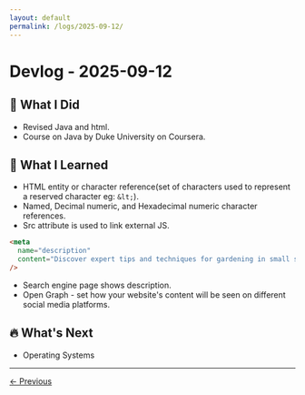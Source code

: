 ```yaml
---
layout: default
permalink: /logs/2025-09-12/
---
```


# Devlog - 2025-09-12

## 🚀 What I Did

- Revised Java and html.
- Course on Java by Duke University on Coursera.

## 🧠 What I Learned

- HTML entity or character reference(set of characters used to represent a reserved character eg: `&lt;`).
- Named, Decimal numeric, and Hexadecimal numeric character references.
- Src attribute is used to link external JS.

```HTML
<meta
  name="description"
  content="Discover expert tips and techniques for gardening in small spaces, choosing the right plants, and maintaining a thriving garden."
/>
```
- Search engine page shows description.
- Open Graph - set how your website's content will be seen on different social media platforms.

## 🔥 What's Next

- Operating Systems

---

[← Previous]({{site.baseurl}}/logs/2025-09-10/)

